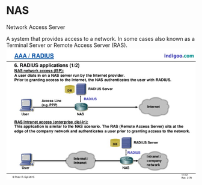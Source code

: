# NAS


Network Access Server

A system that provides access to a network. In some cases also known as
a Terminal Server or Remote Access Server (RAS).\
![](./images/15008661.png?width=480)

